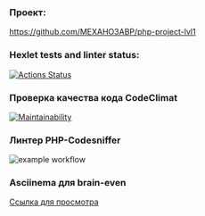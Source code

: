 ### Проект:

https://github.com/MEXAHO3ABP/php-project-lvl1

### Hexlet tests and linter status:

[![Actions Status](https://github.com/MEXAHO3ABP/php-project-lvl1/workflows/hexlet-check/badge.svg)](https://github.com/MEXAHO3ABP/php-project-lvl1/actions)

### Проверка качества кода CodeClimat

[![Maintainability](https://api.codeclimate.com/v1/badges/a99a88d28ad37a79dbf6/maintainability)](https://codeclimate.com/github/codeclimate/codeclimate/maintainability)

### Линтер PHP-Codesniffer

![example workflow](https://github.com/MEXAHO3ABP/php-project-lvl1/actions/workflows/my-check.yml/badge.svg)

### Asciinema для brain-even

[Ссылка для просмотра](https://asciinema.org/a/Pwh74dTTRPhxpfmHlBedwTivq)
